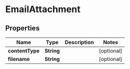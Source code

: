 

# EmailAttachment


## Properties

| Name | Type | Description | Notes |
|------------ | ------------- | ------------- | -------------|
|**contentType** | **String** |  |  [optional] |
|**filename** | **String** |  |  [optional] |



